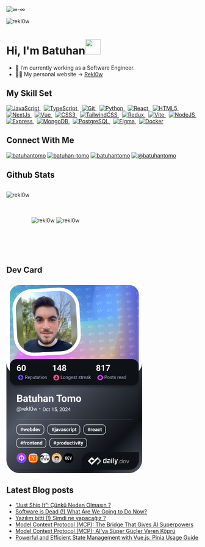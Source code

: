 ![ ∞-∞ ](https://mir-s3-cdn-cf.behance.net/project_modules/fs/bbefa799786133.5efa9bf3d1b49.gif)

<p align="left"> <img src="https://komarev.com/ghpvc/?username=rekl0w&label=Profile%20views&color=0e75b6&style=flat" alt="rekl0w" /> </p>

# Hi, I'm Batuhan<img src="https://user-images.githubusercontent.com/1303154/88677602-1635ba80-d120-11ea-84d8-d263ba5fc3c0.gif" width="40" height="40" />

- 🔭 I’m currently working as a Software Engineer.
- 👨‍💻 My personal website -> [Rekl0w](https://rekl0w.github.io)

## My Skill Set  

<p align="left">
  <a href="https://developer.mozilla.org/en-US/docs/Web/JavaScript" target="_blank" rel="noreferrer">
    <img src="https://raw.githubusercontent.com/danielcranney/readme-generator/main/public/icons/skills/javascript-colored.svg" width="36" height="36" alt="JavaScript" />
  </a>&nbsp;
  <a href="https://www.typescriptlang.org/" target="_blank" rel="noreferrer">
    <img src="https://raw.githubusercontent.com/danielcranney/readme-generator/main/public/icons/skills/typescript-colored.svg" width="36" height="36" alt="TypeScript" />
  </a>&nbsp;
  <a href="https://git-scm.com/" target="_blank" rel="noreferrer">
    <img src="https://raw.githubusercontent.com/danielcranney/readme-generator/main/public/icons/skills/git-colored.svg" width="36" height="36" alt="Git" />
  </a>&nbsp;
  <a href="https://www.python.org/" target="_blank" rel="noreferrer">
    <img src="https://raw.githubusercontent.com/danielcranney/readme-generator/main/public/icons/skills/python-colored.svg" width="36" height="36" alt="Python" />
  </a>&nbsp;
  <a href="https://reactjs.org/" target="_blank" rel="noreferrer">
    <img src="https://raw.githubusercontent.com/danielcranney/readme-generator/main/public/icons/skills/react-colored.svg" width="36" height="36" alt="React" />
  </a>&nbsp;
  <a href="https://developer.mozilla.org/en-US/docs/Glossary/HTML5" target="_blank" rel="noreferrer">
    <img src="https://raw.githubusercontent.com/danielcranney/readme-generator/main/public/icons/skills/html5-colored.svg" width="36" height="36" alt="HTML5" />
  </a>&nbsp;
  <a href="https://nextjs.org/docs" target="_blank" rel="noreferrer">
    <img src="https://raw.githubusercontent.com/danielcranney/readme-generator/main/public/icons/skills/nextjs-colored.svg" width="36" height="36" alt="NextJs" />
  </a>&nbsp;
  <a href="https://vuejs.org/" target="_blank" rel="noreferrer">
    <img src="https://raw.githubusercontent.com/danielcranney/readme-generator/main/public/icons/skills/vuejs-colored.svg" width="36" height="36" alt="Vue" />
  </a>&nbsp;
  <a href="https://www.w3.org/TR/CSS/#css" target="_blank" rel="noreferrer">
    <img src="https://raw.githubusercontent.com/danielcranney/readme-generator/main/public/icons/skills/css3-colored.svg" width="36" height="36" alt="CSS3" />
  </a>&nbsp;
  <a href="https://tailwindcss.com/" target="_blank" rel="noreferrer">
    <img src="https://raw.githubusercontent.com/danielcranney/readme-generator/main/public/icons/skills/tailwindcss-colored.svg" width="36" height="36" alt="TailwindCSS" />
  </a>&nbsp;
  <a href="https://redux.js.org/" target="_blank" rel="noreferrer">
    <img src="https://raw.githubusercontent.com/danielcranney/readme-generator/main/public/icons/skills/redux-colored.svg" width="36" height="36" alt="Redux" />
  </a>&nbsp;
  <a href="https://vitejs.dev/" target="_blank" rel="noreferrer">
    <img src="https://raw.githubusercontent.com/danielcranney/readme-generator/main/public/icons/skills/vite-colored.svg" width="36" height="36" alt="Vite" />
  </a>&nbsp;
  <a href="https://nodejs.org/en/" target="_blank" rel="noreferrer">
    <img src="https://raw.githubusercontent.com/danielcranney/readme-generator/main/public/icons/skills/nodejs-colored.svg" width="36" height="36" alt="NodeJS" />
  </a>&nbsp;
  <a href="https://expressjs.com/" target="_blank" rel="noreferrer">
    <img src="https://raw.githubusercontent.com/danielcranney/readme-generator/main/public/icons/skills/express-colored.svg" width="36" height="36" alt="Express" />
  </a>&nbsp;
  <a href="https://www.mongodb.com/" target="_blank" rel="noreferrer">
    <img src="https://raw.githubusercontent.com/danielcranney/readme-generator/main/public/icons/skills/mongodb-colored.svg" width="36" height="36" alt="MongoDB" />
  </a>&nbsp;
  <a href="https://www.postgresql.org/" target="_blank" rel="noreferrer">
    <img src="https://raw.githubusercontent.com/danielcranney/readme-generator/main/public/icons/skills/postgresql-colored.svg" width="36" height="36" alt="PostgreSQL" />
  </a>&nbsp;
  <a href="https://www.figma.com/" target="_blank" rel="noreferrer">
    <img src="https://raw.githubusercontent.com/danielcranney/readme-generator/main/public/icons/skills/figma-colored.svg" width="36" height="36" alt="Figma" />
  </a>&nbsp;
  <a href="https://www.docker.com/" target="_blank" rel="noreferrer">
    <img src="https://raw.githubusercontent.com/danielcranney/readme-generator/main/public/icons/skills/docker-colored.svg" width="36" height="36" alt="Docker" />
  </a>
</p>

## Connect With Me

<div align="center">
<p align="left">
<a href="https://twitter.com/batuhantomo" target="blank"><img align="center" src="https://raw.githubusercontent.com/rahuldkjain/github-profile-readme-generator/master/src/images/icons/Social/twitter.svg" alt="batuhantomo" height="30" width="40" /></a>
<a href="https://linkedin.com/in/batuhan-tomo" target="blank"><img align="center" src="https://raw.githubusercontent.com/rahuldkjain/github-profile-readme-generator/master/src/images/icons/Social/linked-in-alt.svg" alt="batuhan-tomo" height="30" width="40" /></a>
<a href="https://instagram.com/batuhantomo" target="blank"><img align="center" src="https://raw.githubusercontent.com/rahuldkjain/github-profile-readme-generator/master/src/images/icons/Social/instagram.svg" alt="batuhantomo" height="30" width="40" /></a>
<a href="https://medium.com/@batuhantomo" target="blank"><img align="center" src="https://raw.githubusercontent.com/rahuldkjain/github-profile-readme-generator/master/src/images/icons/Social/medium.svg" alt="@batuhantomo" height="30" width="40" /></a>
</p>
</div>  

## Github Stats  

<div style="display: flex; align-items: center; gap: 5px;" >
<p><img align="left" src="https://github-readme-stats.vercel.app/api/top-langs?username=rekl0w&show_icons=true&theme=tokyonight&hide_border=true&locale=en&layout=compact" alt="rekl0w" style="height: 150px;" /></p>

<p><img align="center" src="https://github-readme-stats.vercel.app/api?username=rekl0w&show_icons=true&theme=tokyonight&hide_border=true&locale=en" alt="rekl0w" style="height: 150px;" /></p>

<p><img align="center" src="https://github-readme-streak-stats.herokuapp.com/?user=rekl0w&theme=tokyonight&hide_border=true" style="height: 150px;" alt="rekl0w" /></p>
</div>

## Dev Card
<a href="https://app.daily.dev/rekl0w" target="_blank" ref="noreferrer"><img style="width: 356px;" src="devcard.png" alt="DevCard"/></a>

## Latest Blog posts

<!-- BLOG-POST-LIST:START -->
- [“Just Ship It”: Çünkü Neden Olmasın ?](https://medium.com/@batuhantomo/just-ship-it-%C3%A7%C3%BCnk%C3%BC-neden-olmas%C4%B1n-82f7f1a884ae?source=rss-aaa8e0af089------2)
- [Software is Dead &lpar;!&rpar; What Are We Going to Do Now?](https://blog.stackademic.com/software-is-dead-what-are-we-going-to-do-now-a20628c95100?source=rss-aaa8e0af089------2)
- [Yazılım bitti &lpar;!&rpar; Şimdi ne yapacağız ?](https://medium.com/@batuhantomo/yaz%C4%B1l%C4%B1m-bitti-%C5%9Fimdi-ne-yapaca%C4%9F%C4%B1z-eb114087989b?source=rss-aaa8e0af089------2)
- [Model Context Protocol &lpar;MCP&rpar;: The Bridge That Gives AI Superpowers](https://blog.stackademic.com/model-context-protocol-mcp-the-bridge-that-gives-ai-superpowers-183a1ec0f6ba?source=rss-aaa8e0af089------2)
- [Model Context Protocol &lpar;MCP&rpar;: AI’ya Süper Güçler Veren Köprü](https://medium.com/@batuhantomo/model-context-protocol-mcp-aiya-s%C3%BCper-g%C3%BC%C3%A7ler-veren-k%C3%B6pr%C3%BC-c118c8324ac3?source=rss-aaa8e0af089------2)
- [Powerful and Efficient State Management with Vue.js: Pinia Usage Guide](https://blog.stackademic.com/powerful-and-efficient-state-management-with-vue-js-pinia-usage-guide-a5eddb0179e3?source=rss-aaa8e0af089------2)
<!-- BLOG-POST-LIST:END -->
